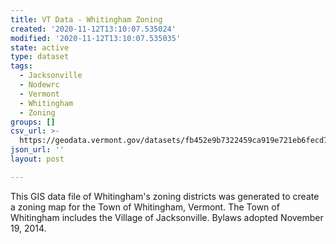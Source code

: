 ```yaml
---
title: VT Data - Whitingham Zoning
created: '2020-11-12T13:10:07.535024'
modified: '2020-11-12T13:10:07.535035'
state: active
type: dataset
tags:
  - Jacksonville
  - Nodewrc
  - Vermont
  - Whitingham
  - Zoning
groups: []
csv_url: >-
  https://geodata.vermont.gov/datasets/fb452e9b7322459ca919e721eb6fecd7_0.csv?outSR=%7B%22latestWkid%22%3A3857%2C%22wkid%22%3A102100%7D
json_url: ''
layout: post

---
```

<div style='text-align:Left;'><div><div><p><span>This GIS data file of Whitingham's zoning districts was generated to create a zoning map for the Town of Whitingham, Vermont. The Town of Whitingham includes the Village of Jacksonville. Bylaws adopted November 19, 2014.</span></p></div></div></div>
